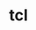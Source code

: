 ---
title: "tcl"
layout: cache
categories: [package, develop]
meta: {"compilers": ["cce@18.0.0", "gcc@11.4.0", "intel-oneapi-compilers@2025.1.0", "llvm@14.0.0", "msvc@19.39.33523"], "num_specs": 25, "num_specs_by_stack": {"e4s": 6, "e4s-cray-rhel": 3, "e4s-neoverse-v2": 3, "e4s-oneapi": 5, "root": 25, "tutorial": 10, "windows-vis": 1}, "oss": ["rhel8", "ubuntu22.04", "windows10.0.20348"], "platforms": ["linux", "windows"], "stacks": ["e4s", "e4s-cray-rhel", "e4s-neoverse-v2", "e4s-oneapi", "root", "tutorial", "windows-vis"], "targets": ["neoverse_v2", "x86_64", "x86_64_v3"], "versions": ["8.6.12"]}
spec_details: [{"compiler": "gcc@11.4.0", "hash": "3batd3ffcvizfhsutfztxfzfnq54flll", "os": "ubuntu22.04", "platform": "linux", "size": "-", "stacks": ["root", "tutorial"], "target": "x86_64_v3", "variants": ["build_system=autotools"], "versions": ["8.6.12"]}, {"compiler": "intel-oneapi-compilers@2025.1.0", "hash": "4m53fuhytgpwiy6p3wkvyqr3a2ii3d56", "os": "ubuntu22.04", "platform": "linux", "size": "-", "stacks": ["e4s-oneapi", "root"], "target": "x86_64_v3", "variants": ["build_system=autotools"], "versions": ["8.6.12"]}, {"compiler": "intel-oneapi-compilers@2025.1.0", "hash": "4qgikhtehygyddkcnp4cwv2stxkxdzmt", "os": "ubuntu22.04", "platform": "linux", "size": "-", "stacks": ["e4s-oneapi", "root"], "target": "x86_64_v3", "variants": ["build_system=autotools"], "versions": ["8.6.12"]}, {"compiler": "cce@18.0.0", "hash": "5mgsxpozpan5kabkwz62dnza4qxoumzx", "os": "rhel8", "platform": "linux", "size": "-", "stacks": ["e4s-cray-rhel", "root"], "target": "x86_64_v3", "variants": ["build_system=autotools"], "versions": ["8.6.12"]}, {"compiler": "gcc@11.4.0", "hash": "6v4by6bkrix6xbcvttw4ags2zy5dfnm2", "os": "ubuntu22.04", "platform": "linux", "size": "-", "stacks": ["e4s", "root"], "target": "x86_64_v3", "variants": ["build_system=autotools"], "versions": ["8.6.12"]}, {"compiler": "gcc@11.4.0", "hash": "6zrnb2b46fqze2qtbl4ls4s7g73r6ktr", "os": "ubuntu22.04", "platform": "linux", "size": "-", "stacks": ["e4s", "root"], "target": "x86_64_v3", "variants": ["build_system=autotools"], "versions": ["8.6.12"]}, {"compiler": "llvm@14.0.0", "hash": "7gvese5kqgewsb7i7fyhztlsox6ty7vc", "os": "ubuntu22.04", "platform": "linux", "size": "-", "stacks": ["root", "tutorial"], "target": "x86_64_v3", "variants": ["build_system=autotools"], "versions": ["8.6.12"]}, {"compiler": "gcc@11.4.0", "hash": "7wfqnfhvj3d5djvv5d7iwfqtyvsmftir", "os": "ubuntu22.04", "platform": "linux", "size": "-", "stacks": ["e4s", "root", "tutorial"], "target": "x86_64_v3", "variants": ["build_system=autotools"], "versions": ["8.6.12"]}, {"compiler": "cce@18.0.0", "hash": "a44hjwyrv4cvbhsg5byhph3qgbxtcvo3", "os": "rhel8", "platform": "linux", "size": "-", "stacks": ["e4s-cray-rhel", "root"], "target": "x86_64_v3", "variants": ["build_system=autotools"], "versions": ["8.6.12"]}, {"compiler": "llvm@14.0.0", "hash": "bq4u3gfuruj2oirvqvpsnl5owvzmkq33", "os": "ubuntu22.04", "platform": "linux", "size": "-", "stacks": ["root", "tutorial"], "target": "x86_64_v3", "variants": ["build_system=autotools"], "versions": ["8.6.12"]}, {"compiler": "gcc@11.4.0", "hash": "ecka3yyfsye2ojc4rc4fueboz5nldd4k", "os": "ubuntu22.04", "platform": "linux", "size": "-", "stacks": ["e4s-neoverse-v2", "root"], "target": "neoverse_v2", "variants": ["build_system=autotools"], "versions": ["8.6.12"]}, {"compiler": "llvm@14.0.0", "hash": "eiaplhslyhr3hjqwst6lgzc6it422owx", "os": "ubuntu22.04", "platform": "linux", "size": "-", "stacks": ["root", "tutorial"], "target": "x86_64_v3", "variants": ["build_system=autotools"], "versions": ["8.6.12"]}, {"compiler": "llvm@14.0.0", "hash": "hygl474feqab35zeusw5t722ai4incuh", "os": "ubuntu22.04", "platform": "linux", "size": "-", "stacks": ["root", "tutorial"], "target": "x86_64_v3", "variants": ["build_system=autotools"], "versions": ["8.6.12"]}, {"compiler": "intel-oneapi-compilers@2025.1.0", "hash": "ixd6pngznimfyi27puhxt26fkutqdozx", "os": "ubuntu22.04", "platform": "linux", "size": "-", "stacks": ["e4s-oneapi", "root"], "target": "x86_64_v3", "variants": ["build_system=autotools"], "versions": ["8.6.12"]}, {"compiler": "intel-oneapi-compilers@2025.1.0", "hash": "knvrebqgsm6tvix566efw62sdsqengjo", "os": "ubuntu22.04", "platform": "linux", "size": "-", "stacks": ["e4s-oneapi", "root"], "target": "x86_64_v3", "variants": ["build_system=autotools"], "versions": ["8.6.12"]}, {"compiler": "gcc@11.4.0", "hash": "lh5tnwo4irqzhzyru2na73yhtuxdncf6", "os": "ubuntu22.04", "platform": "linux", "size": "-", "stacks": ["e4s", "root"], "target": "x86_64_v3", "variants": ["build_system=autotools"], "versions": ["8.6.12"]}, {"compiler": "intel-oneapi-compilers@2025.1.0", "hash": "ndrn2yedfzmzzqduff4bd7b6miuubvrl", "os": "ubuntu22.04", "platform": "linux", "size": "-", "stacks": ["e4s-oneapi", "root"], "target": "x86_64_v3", "variants": ["build_system=autotools"], "versions": ["8.6.12"]}, {"compiler": "gcc@11.4.0", "hash": "oqjbiuzsbudhacephqxiscyklyopqpzc", "os": "ubuntu22.04", "platform": "linux", "size": "-", "stacks": ["e4s", "root", "tutorial"], "target": "x86_64_v3", "variants": ["build_system=autotools"], "versions": ["8.6.12"]}, {"compiler": "cce@18.0.0", "hash": "qfh7dmtunhd4256odygiz6zsmvpfg7fq", "os": "rhel8", "platform": "linux", "size": "-", "stacks": ["e4s-cray-rhel", "root"], "target": "x86_64_v3", "variants": ["build_system=autotools"], "versions": ["8.6.12"]}, {"compiler": "gcc@11.4.0", "hash": "ruydudv2v3rp4ibiizqezspt6ukt73on", "os": "ubuntu22.04", "platform": "linux", "size": "-", "stacks": ["e4s", "root", "tutorial"], "target": "x86_64_v3", "variants": ["build_system=autotools"], "versions": ["8.6.12"]}, {"compiler": "gcc@11.4.0", "hash": "sd5te7e26vxzlspk5pv47nfsrl36f7ht", "os": "ubuntu22.04", "platform": "linux", "size": "-", "stacks": ["root", "tutorial"], "target": "x86_64_v3", "variants": ["build_system=autotools"], "versions": ["8.6.12"]}, {"compiler": "msvc@19.39.33523", "hash": "uezlqiauxsy5k55bq53cc4zwmhqqq4ke", "os": "windows10.0.20348", "platform": "windows", "size": "-", "stacks": ["root", "windows-vis"], "target": "x86_64", "variants": ["build_system=nmake", "patches:=41228f8"], "versions": ["8.6.12"]}, {"compiler": "gcc@11.4.0", "hash": "wlt2zqizingplg2s5gdobftvxdn3mp3w", "os": "ubuntu22.04", "platform": "linux", "size": "-", "stacks": ["e4s-neoverse-v2", "root"], "target": "neoverse_v2", "variants": ["build_system=autotools"], "versions": ["8.6.12"]}, {"compiler": "gcc@11.4.0", "hash": "zqcxhoniualxm5dlwezhjduredw6wid5", "os": "ubuntu22.04", "platform": "linux", "size": "-", "stacks": ["root", "tutorial"], "target": "x86_64_v3", "variants": ["build_system=autotools"], "versions": ["8.6.12"]}, {"compiler": "gcc@11.4.0", "hash": "zufnskbhyfrggi4z7fkcjuyu5etmpnq3", "os": "ubuntu22.04", "platform": "linux", "size": "-", "stacks": ["e4s-neoverse-v2", "root"], "target": "neoverse_v2", "variants": ["build_system=autotools"], "versions": ["8.6.12"]}]
---